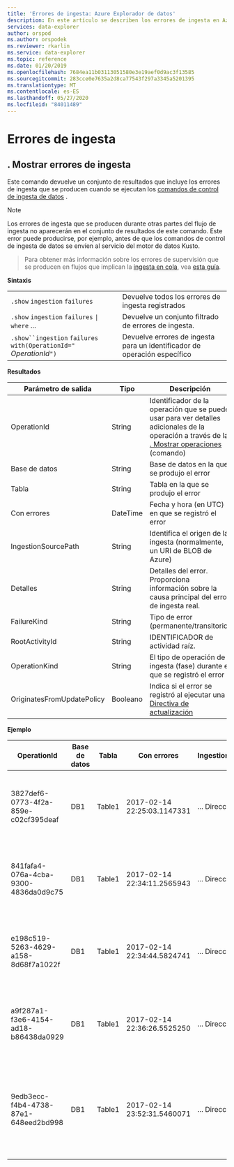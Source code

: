```yaml
---
title: 'Errores de ingesta: Azure Explorador de datos'
description: En este artículo se describen los errores de ingesta en Azure Explorador de datos.
services: data-explorer
author: orspod
ms.author: orspodek
ms.reviewer: rkarlin
ms.service: data-explorer
ms.topic: reference
ms.date: 01/20/2019
ms.openlocfilehash: 7684ea11b03113051580e3e19aef0d9ac3f13585
ms.sourcegitcommit: 283cce0e7635a2d8ca77543f297a3345a5201395
ms.translationtype: MT
ms.contentlocale: es-ES
ms.lasthandoff: 05/27/2020
ms.locfileid: "84011489"
---
```

# <a name="ingestion-failures"></a>Errores de ingesta

## <a name="show-ingestion-failures"></a>. Mostrar errores de ingesta


Este comando devuelve un conjunto de resultados que incluye los errores de ingesta que se producen cuando se ejecutan los [comandos de control de ingesta de datos](../../ingest-data-overview.md#kusto-query-language-ingest-control-commands) .


> [!NOTE]
> Los errores de ingesta que se producen durante otras partes del flujo de ingesta no aparecerán en el conjunto de resultados de este comando. Este error puede producirse, por ejemplo, antes de que los comandos de control de ingesta de datos se envíen al servicio del motor de datos Kusto.

> Para obtener más información sobre los errores de supervisión que se producen en flujos que implican la [ingesta en cola](../api/netfx/about-kusto-ingest.md#queued-ingestion), vea [esta guía](../api/netfx/kusto-ingest-client-status.md).

**Sintaxis**

|||
|---|---| 
|`.show` `ingestion` `failures`                                       |Devuelve todos los errores de ingesta registrados  
|`.show` `ingestion` `failures` <code>&#124;</code> `where` ...       |Devuelve un conjunto filtrado de errores de ingesta.
|`.show``ingestion` `failures` `with(OperationId="` *OperationId*`")` |Devuelve errores de ingesta para un identificador de operación específico

**Resultados**
 
|Parámetro de salida           |Tipo     |Descripción                                                                              |
|---------------------------|---------|-----------------------------------------------------------------------------------------|
|OperationId                |String   |Identificador de la operación que se puede usar para ver detalles adicionales de la operación a través de la <br> [. Mostrar operaciones](operations.md) (comando) </br> 
|Base de datos                   |String   |Base de datos en la que se produjo el error
|Tabla                      |String   |Tabla en la que se produjo el error
|Con errores                   |DateTime |Fecha y hora (en UTC) en que se registró el error 
|IngestionSourcePath        |String   |Identifica el origen de la ingesta (normalmente, un URI de BLOB de Azure) 
|Detalles                    |String   |Detalles del error. Proporciona información sobre la causa principal del error de ingesta real.
|FailureKind                |String   |Tipo de error (permanente/transitorio)
|RootActivityId             |String   |IDENTIFICADOR de actividad raíz.
|OperationKind              |String   |El tipo de operación de ingesta (fase) durante el que se registró el error
|OriginatesFromUpdatePolicy |Booleano | Indica si el error se registró al ejecutar una [Directiva de actualización](update-policy.md)
 
**Ejemplo**
 
|OperationId |Base de datos |Tabla |Con errores |IngestionSourcePath |Detalles |FailureKind |RootActivityId |OperationKind |OriginatesFromUpdatePolicy
|--|--|--|--|--|--|--|--|--|--
|3827def6-0773-4f2a-859e-c02cf395deaf |DB1 |Table1 |2017-02-14 22:25:03.1147331 |... Dirección URL... |La secuencia con el identificador ' * * * * *. csv ' tiene un formato CSV con formato incorrecto * |Permanente |3c883942-e446-4999-9b00-d4c664f06ef6 |DataIngestPull | 0
|841fafa4-076a-4cba-9300-4836da0d9c75 |DB1 |Table1 |2017-02-14 22:34:11.2565943 |... Dirección URL... |La secuencia con el identificador ' * * * * *. csv ' tiene un formato CSV con formato incorrecto * |Permanente |48571bdb-b714-4f32-8ddc-4001838a956c |DataIngestPull | 0
|e198c519-5263-4629-a158-8d68f7a1022f |DB1 |Table1 |2017-02-14 22:34:44.5824741 |... Dirección URL... |La secuencia con el identificador ' * * * * *. csv ' tiene un formato CSV con formato incorrecto * |Permanente |5e31ab3c-e2c7-489a-827e-e89d2d691ec4 |DataIngestPull | 0
|a9f287a1-f3e6-4154-ad18-b86438da0929 |DB1 |Table1 |2017-02-14 22:36:26.5525250 |... Dirección URL... |Error desconocido: se produjo una excepción de tipo ' System. Exception ' |Transitorio |9b7bb017-471e-48f6-9c96-d16fcf938d2a |DataIngestPull | 0
|9edb3ecc-f4b4-4738-87e1-648eed2bd998 |DB1 |Table1 |2017-02-14 23:52:31.5460071 |... Dirección URL... |No se pudo descargar el BLOB: el cliente no pudo finalizar la operación dentro del tiempo de espera especificado |Permanente |21fa0dd6-cd7d-4493-b6f7-78916ce0d617 |DataIngestPull | 0
